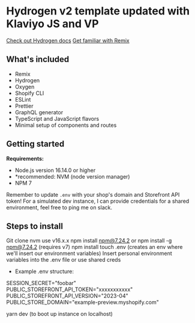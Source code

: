 # Hydrogen v2 template updated with Klaviyo JS and VP

[Check out Hydrogen docs](https://shopify.dev/custom-storefronts/hydrogen)
[Get familiar with Remix](https://remix.run/docs/en/v1)

## What's included

- Remix
- Hydrogen
- Oxygen
- Shopify CLI
- ESLint
- Prettier
- GraphQL generator
- TypeScript and JavaScript flavors
- Minimal setup of components and routes

## Getting started

**Requirements:**

- Node.js version 16.14.0 or higher
- *recommended: NVM (node version manager)
- NPM 7

Remember to update `.env` with your shop's domain and Storefront API token!
For a simulated dev instance, I can provide credentials for a shared environment, feel free to ping me on slack.

## Steps to install

Git clone
nvm use v16.x.x
npm install npm@7.24.2 or npm install -g npm@7.24.2 (requires v7)
npm install
touch .env (creates an env where we'll insert our environment variables)
Insert personal environment variables into the .env file or use shared creds
  - Example .env structure:
  
  SESSION_SECRET="foobar"
  PUBLIC_STOREFRONT_API_TOKEN="xxxxxxxxxxx"
  PUBLIC_STOREFRONT_API_VERSION="2023-04"
  PUBLIC_STORE_DOMAIN="example-preview.myshopify.com"
  
yarn dev (to boot up instance on localhost)


